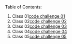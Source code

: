 Table of Contents:

1. Class 01[code challenge 01](arrayReverse/README.md)
2. Class 02[code challenge 02](arrayShift/README.md)
3. Class 03[code challenge 03](array-binary-search/README.md)
4. Class 04[code challenge 04]()
5. Class 05[code challenge 05]()
